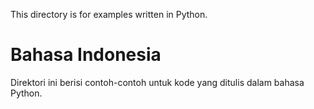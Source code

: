 This directory is for examples written in Python.

Bahasa Indonesia
================
Direktori ini berisi contoh-contoh untuk kode yang ditulis dalam bahasa Python.
